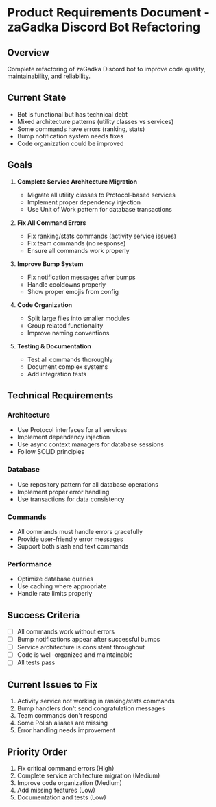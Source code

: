 # Product Requirements Document - zaGadka Discord Bot Refactoring

## Overview
Complete refactoring of zaGadka Discord bot to improve code quality, maintainability, and reliability.

## Current State
- Bot is functional but has technical debt
- Mixed architecture patterns (utility classes vs services)
- Some commands have errors (ranking, stats)
- Bump notification system needs fixes
- Code organization could be improved

## Goals
1. **Complete Service Architecture Migration**
   - Migrate all utility classes to Protocol-based services
   - Implement proper dependency injection
   - Use Unit of Work pattern for database transactions

2. **Fix All Command Errors**
   - Fix ranking/stats commands (activity service issues)
   - Fix team commands (no response)
   - Ensure all commands work properly

3. **Improve Bump System**
   - Fix notification messages after bumps
   - Handle cooldowns properly
   - Show proper emojis from config

4. **Code Organization**
   - Split large files into smaller modules
   - Group related functionality
   - Improve naming conventions

5. **Testing & Documentation**
   - Test all commands thoroughly
   - Document complex systems
   - Add integration tests

## Technical Requirements

### Architecture
- Use Protocol interfaces for all services
- Implement dependency injection
- Use async context managers for database sessions
- Follow SOLID principles

### Database
- Use repository pattern for all database operations
- Implement proper error handling
- Use transactions for data consistency

### Commands
- All commands must handle errors gracefully
- Provide user-friendly error messages
- Support both slash and text commands

### Performance
- Optimize database queries
- Use caching where appropriate
- Handle rate limits properly

## Success Criteria
- [ ] All commands work without errors
- [ ] Bump notifications appear after successful bumps
- [ ] Service architecture is consistent throughout
- [ ] Code is well-organized and maintainable
- [ ] All tests pass

## Current Issues to Fix
1. Activity service not working in ranking/stats commands
2. Bump handlers don't send congratulation messages
3. Team commands don't respond
4. Some Polish aliases are missing
5. Error handling needs improvement

## Priority Order
1. Fix critical command errors (High)
2. Complete service architecture migration (Medium)
3. Improve code organization (Medium)
4. Add missing features (Low)
5. Documentation and tests (Low)